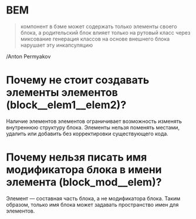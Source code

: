# BEM

> компонент в бэме может содержать только элементы своего блока, а родительский блок влияет только на рутовый класс через миксование
> генерация классов на основе внешнего блока нарушает эту инкапсуляцию

/Anton Permyakov

# Почему не стоит создавать элементы элементов (block__elem1__elem2)?

Наличие элементов элементов ограничивает возможность изменять внутреннюю структуру блока. Элементы нельзя поменять местами, удалить или добавить без корректировки существующего кода.

# Почему нельзя писать имя модификатора блока в имени элемента (block_mod__elem)?

Элемент — составная часть блока, а не модификатора блока. Таким образом, только имя блока может задавать пространство имен для элементов.
